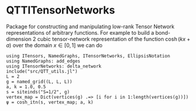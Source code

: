 # QTTITensorNetworks

Package for constructing and manipulating low-rank Tensor Network representations of arbitrary functions.
For example to build a bond-dimension 2 cubic tensor-network representation of the function $\cosh(kx + a)$ over the domain $x \in [0,1]$ we can do

```
using ITensors, NamedGraphs, ITensorNetworks, EllipsisNotation
using NamedGraphs: add_edges
using ITensorNetworks: delta_network
include("src/QTT_utils.jl")
L = 2
g = named_grid((L, L, L))
a, k = 1.0, 0.5
s = siteinds("S=1/2", g)
vertex_map = Dict(vertices(g) .=> [i for i in 1:length(vertices(g))])
ψ = cosh_itn(s, vertex_map; a, k)



